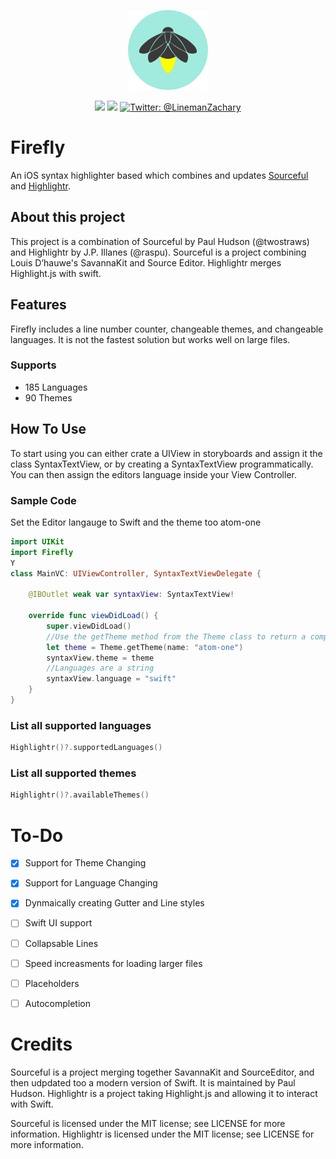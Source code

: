 <p align="center">
    <img src="/Icon.png" alt="Firefly logo" width="128" maxHeight=“128" />
</p>

<p align="center">
    <img src="https://img.shields.io/badge/iOS-13.0+-green.svg" />
    <img src="https://img.shields.io/badge/Swift-5.0-orange.svg" />
    <a href="https://twitter.com/LinemanZachary">
        <img src="https://img.shields.io/badge/Contact-@LinemanZachary-blue.svg?style=flat" alt="Twitter: @LinemanZachary" />
    </a>
</p>

# Firefly
An iOS syntax highlighter based which combines and updates [Sourceful](https://github.com/twostraws/Sourceful) and [Highlightr](https://github.com/raspu/Highlightr).

## About this project
This project is a combination of Sourceful by Paul Hudson (@twostraws) and Highlightr by J.P. Illanes (@raspu). Sourceful is a project combining Louis D’hauwe's SavannaKit and Source Editor. Highlightr merges Highlight.js with swift.

## Features
Firefly includes a line number counter, changeable themes, and changeable languages. It is not the fastest solution but works well on large files.

### Supports
* 185 Languages
* 90 Themes

## How To Use
To start using you can either crate a UIView in storyboards and assign it the class SyntaxTextView, or by creating a SyntaxTextView programmatically. You can then assign the editors language inside your View Controller.

### Sample Code
Set the Editor langauge to Swift and the theme too atom-one
```swift
import UIKit
import Firefly
Y
class MainVC: UIViewController, SyntaxTextViewDelegate {

    @IBOutlet weak var syntaxView: SyntaxTextView!
    
    override func viewDidLoad() {
        super.viewDidLoad()
        //Use the getTheme method from the Theme class to return a compatible theme that can assigned to the editor theme.
        let theme = Theme.getTheme(name: "atom-one")
        syntaxView.theme = theme
        //Languages are a string
        syntaxView.language = "swift"
    }
}
```
### List all supported languages
```swift
Highlightr()?.supportedLanguages()
```
### List all supported themes
```swift
Highlightr()?.availableThemes()
```

# To-Do
- [x] Support for Theme Changing

- [x] Support for Language Changing

- [x] Dynmaically creating Gutter and Line styles

- [ ] Swift UI support

- [ ] Collapsable Lines

- [ ] Speed increasments for loading larger files

- [ ] Placeholders

- [ ] Autocompletion

# Credits
Sourceful is a project merging together SavannaKit and SourceEditor, and then udpdated too a modern version of Swift. It is maintained by Paul Hudson.
Highlightr is a project taking Highlight.js and allowing it to interact with Swift.

Sourceful is licensed under the MIT license; see LICENSE for more information.
Highlightr is licensed under the MIT license; see LICENSE for more information.
